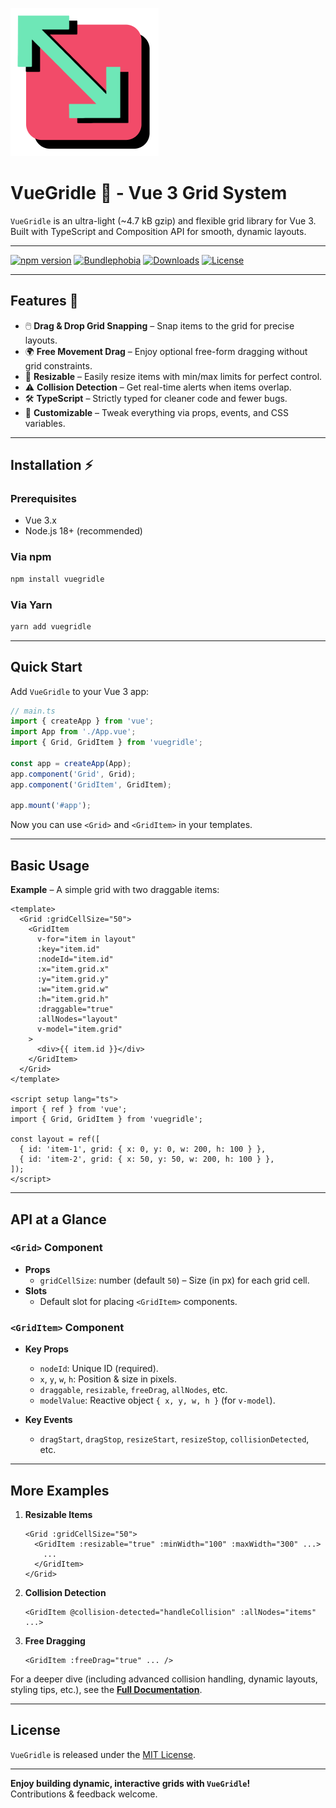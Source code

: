 ![VueGridle Banner](./public/logo.png)

# VueGridle 🚀 - Vue 3 Grid System

`VueGridle` is an ultra-light (~4.7 kB gzip) and flexible grid library for Vue 3.  
Built with TypeScript and Composition API for smooth, dynamic layouts.

---

[![npm version](https://badge.fury.io/js/vuegridle.svg)](https://www.npmjs.com/package/vuegridle)
[![Bundlephobia](https://img.shields.io/bundlephobia/minzip/vuegridle)](https://bundlephobia.com/package/vuegridle)
[![Downloads](https://img.shields.io/npm/dt/vuegridle.svg)](https://www.npmjs.com/package/vuegridle)
[![License](https://img.shields.io/npm/l/vuegridle.svg)](https://github.com/FrankieSR/VueGridle/blob/main/LICENSE)

---

## Features 🌟

- 🖱️ **Drag & Drop Grid Snapping** – Snap items to the grid for precise layouts.  
- 🌍 **Free Movement Drag** – Enjoy optional free-form dragging without grid constraints.  
- 📏 **Resizable** – Easily resize items with min/max limits for perfect control.  
- ⚠️ **Collision Detection** – Get real-time alerts when items overlap.  
- 🛠️ **TypeScript** – Strictly typed for cleaner code and fewer bugs.  
- 🎨 **Customizable** – Tweak everything via props, events, and CSS variables.

---

## Installation ⚡

### Prerequisites
- Vue 3.x
- Node.js 18+ (recommended)

### Via npm
```bash
npm install vuegridle
```

### Via Yarn
```bash
yarn add vuegridle
```

---

## Quick Start

Add `VueGridle` to your Vue 3 app:

```ts
// main.ts
import { createApp } from 'vue';
import App from './App.vue';
import { Grid, GridItem } from 'vuegridle';

const app = createApp(App);
app.component('Grid', Grid);
app.component('GridItem', GridItem);

app.mount('#app');
```

Now you can use `<Grid>` and `<GridItem>` in your templates.

---

## Basic Usage

**Example** – A simple grid with two draggable items:

```vue
<template>
  <Grid :gridCellSize="50">
    <GridItem
      v-for="item in layout"
      :key="item.id"
      :nodeId="item.id"
      :x="item.grid.x"
      :y="item.grid.y"
      :w="item.grid.w"
      :h="item.grid.h"
      :draggable="true"
      :allNodes="layout"
      v-model="item.grid"
    >
      <div>{{ item.id }}</div>
    </GridItem>
  </Grid>
</template>

<script setup lang="ts">
import { ref } from 'vue';
import { Grid, GridItem } from 'vuegridle';

const layout = ref([
  { id: 'item-1', grid: { x: 0, y: 0, w: 200, h: 100 } },
  { id: 'item-2', grid: { x: 50, y: 50, w: 200, h: 100 } },
]);
</script>
```

---

## API at a Glance

### `<Grid>` Component
- **Props**  
  - `gridCellSize`: number (default `50`) – Size (in px) for each grid cell.  
- **Slots**  
  - Default slot for placing `<GridItem>` components.

### `<GridItem>` Component
- **Key Props**  
  - `nodeId`: Unique ID (required).  
  - `x`, `y`, `w`, `h`: Position & size in pixels.  
  - `draggable`, `resizable`, `freeDrag`, `allNodes`, etc.  
  - `modelValue`: Reactive object `{ x, y, w, h }` (for `v-model`).

- **Key Events**  
  - `dragStart`, `dragStop`, `resizeStart`, `resizeStop`, `collisionDetected`, etc.

---

## More Examples

1. **Resizable Items**  
   ```vue
   <Grid :gridCellSize="50">
     <GridItem :resizable="true" :minWidth="100" :maxWidth="300" ...>
       ...
     </GridItem>
   </Grid>
   ```

2. **Collision Detection**  
   ```vue
   <GridItem @collision-detected="handleCollision" :allNodes="items" ...>
   ```

3. **Free Dragging**  
   ```vue
   <GridItem :freeDrag="true" ... />
   ```

For a deeper dive (including advanced collision handling, dynamic layouts, styling tips, etc.), see the **[Full Documentation](https://frankiesr.github.io/VueGridle/)**.

---

## License

`VueGridle` is released under the [MIT License](./LICENSE).

---

**Enjoy building dynamic, interactive grids with `VueGridle`!**  
Contributions & feedback welcome.
